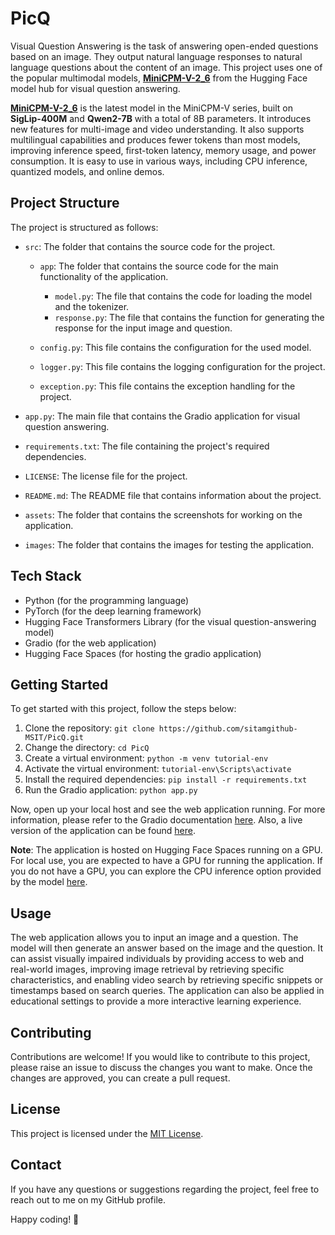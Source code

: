 # PicQ

Visual Question Answering is the task of answering open-ended questions based on an image. They output natural language responses to natural language questions about the content of an image. This project uses one of the popular multimodal models, [**MiniCPM-V-2_6**](https://huggingface.co/openbmb/MiniCPM-V-2_6) from the Hugging Face model hub for visual question answering.

[**MiniCPM-V-2_6**](https://huggingface.co/openbmb/MiniCPM-V-2_6) is the latest model in the MiniCPM-V series, built on **SigLip-400M** and **Qwen2-7B** with a total of 8B parameters. It introduces new features for multi-image and video understanding. It also supports multilingual capabilities and produces fewer tokens than most models, improving inference speed, first-token latency, memory usage, and power consumption. It is easy to use in various ways, including CPU inference, quantized models, and online demos.

## Project Structure

The project is structured as follows:

- `src`: The folder that contains the source code for the project.

  - `app`: The folder that contains the source code for the main functionality of the application.

    - `model.py`: The file that contains the code for loading the model and the tokenizer.
    - `response.py`: The file that contains the function for generating the response for the input image and question.

  - `config.py`: This file contains the configuration for the used model.
  - `logger.py`: This file contains the logging configuration for the project.
  - `exception.py`: This file contains the exception handling for the project.

- `app.py`: The main file that contains the Gradio application for visual question answering.
- `requirements.txt`: The file containing the project's required dependencies.
- `LICENSE`: The license file for the project.
- `README.md`: The README file that contains information about the project.
- `assets`: The folder that contains the screenshots for working on the application.
- `images`: The folder that contains the images for testing the application.

## Tech Stack

- Python (for the programming language)
- PyTorch (for the deep learning framework)
- Hugging Face Transformers Library (for the visual question-answering model)
- Gradio (for the web application)
- Hugging Face Spaces (for hosting the gradio application)

## Getting Started

To get started with this project, follow the steps below:

1. Clone the repository: `git clone https://github.com/sitamgithub-MSIT/PicQ.git`
2. Change the directory: `cd PicQ`
3. Create a virtual environment: `python -m venv tutorial-env`
4. Activate the virtual environment: `tutorial-env\Scripts\activate`
5. Install the required dependencies: `pip install -r requirements.txt`
6. Run the Gradio application: `python app.py`

Now, open up your local host and see the web application running. For more information, please refer to the Gradio documentation [here](https://www.gradio.app/docs/interface). Also, a live version of the application can be found [here](https://huggingface.co/spaces/sitammeur/PicQ).

**Note**: The application is hosted on Hugging Face Spaces running on a GPU. For local use, you are expected to have a GPU for running the application. If you do not have a GPU, you can explore the CPU inference option provided by the model [here](https://huggingface.co/collections/openbmb/minicpm-65d48bf958302b9fd25b698f).

## Usage

The web application allows you to input an image and a question. The model will then generate an answer based on the image and the question. It can assist visually impaired individuals by providing access to web and real-world images, improving image retrieval by retrieving specific characteristics, and enabling video search by retrieving specific snippets or timestamps based on search queries. The application can also be applied in educational settings to provide a more interactive learning experience.

## Contributing

Contributions are welcome! If you would like to contribute to this project, please raise an issue to discuss the changes you want to make. Once the changes are approved, you can create a pull request.

## License

This project is licensed under the [MIT License](LICENSE).

## Contact

If you have any questions or suggestions regarding the project, feel free to reach out to me on my GitHub profile.

Happy coding! 🚀
